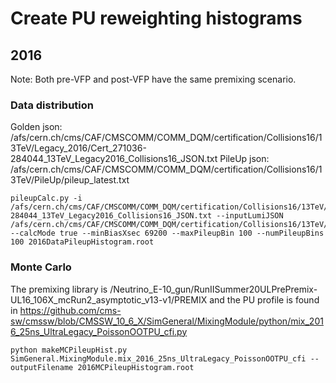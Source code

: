 # Create PU reweighting histograms

## 2016 

Note: Both pre-VFP and post-VFP have the same premixing scenario. 

### Data distribution

Golden json: /afs/cern.ch/cms/CAF/CMSCOMM/COMM_DQM/certification/Collisions16/13TeV/Legacy_2016/Cert_271036-284044_13TeV_Legacy2016_Collisions16_JSON.txt
PileUp json: /afs/cern.ch/cms/CAF/CMSCOMM/COMM_DQM/certification/Collisions16/13TeV/PileUp/pileup_latest.txt

```
pileupCalc.py -i /afs/cern.ch/cms/CAF/CMSCOMM/COMM_DQM/certification/Collisions16/13TeV/Legacy_2016/Cert_271036-284044_13TeV_Legacy2016_Collisions16_JSON.txt --inputLumiJSON /afs/cern.ch/cms/CAF/CMSCOMM/COMM_DQM/certification/Collisions16/13TeV/PileUp/pileup_latest.txt --calcMode true --minBiasXsec 69200 --maxPileupBin 100 --numPileupBins 100 2016DataPileupHistogram.root
```

### Monte Carlo

The premixing library is /Neutrino_E-10_gun/RunIISummer20ULPrePremix-UL16_106X_mcRun2_asymptotic_v13-v1/PREMIX and the PU profile is found in https://github.com/cms-sw/cmssw/blob/CMSSW_10_6_X/SimGeneral/MixingModule/python/mix_2016_25ns_UltraLegacy_PoissonOOTPU_cfi.py

```
python makeMCPileupHist.py SimGeneral.MixingModule.mix_2016_25ns_UltraLegacy_PoissonOOTPU_cfi --outputFilename 2016MCPileupHistogram.root
```





